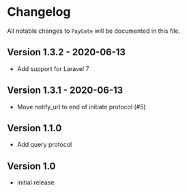 # Changelog

All notable changes to `PayGate` will be documented in this file.

## Version 1.3.2 - 2020-06-13

- Add support for Laravel 7

## Version 1.3.1 - 2020-06-13

- Move notify_url to end of initiate protocol (#5)

## Version 1.1.0

- Add query protocol

## Version 1.0

- initial release
